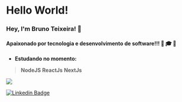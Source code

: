 # Hello World!
### Hey, I'm Bruno Teixeira! 👋
#### Apaixonado por tecnologia e desenvolvimento de software!!! :sparkling_heart: :mortar_board:  :rocket:
- **Estudando no momento:**
> **NodeJS**
> **ReactJs**
> **NextJs**

<img align="center" src="https://github-readme-stats.vercel.app/api/top-langs/?username=brunosann&hide=Smarty&layout=compact&theme=synthwave" />

[![Linkedin Badge](https://img.shields.io/badge/-Bruno%20Teixeira-6633cc?style=flat-square&logo=Linkedin&logoColor=white&link=https://www.linkedin.com/in/bruno-teixeira-920661142/)](https://www.linkedin.com/in/bruno-teixeira-920661142/)
